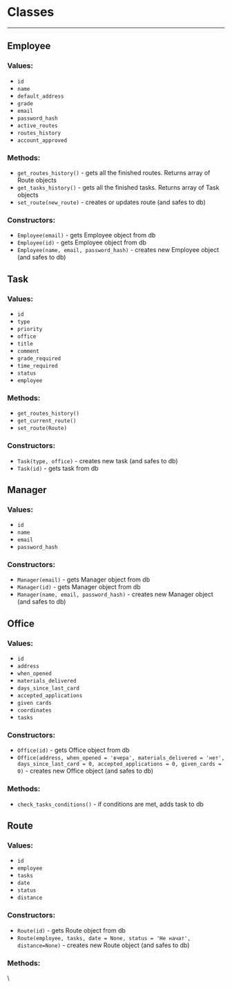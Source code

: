 # Classes

----
## Employee

### Values:
- `id`
- `name`
- `default_address`
- `grade`
- `email`
- `password_hash`
- `active_routes`
- `routes_history`
- `account_approved`

### Methods:
- `get_routes_history()` - gets all the finished routes. Returns array of Route objects
- `get_tasks_history()` - gets all the finished tasks. Returns array of Task objects
- `set_route(new_route)` - creates or updates route (and safes to db)

### Constructors:
- `Employee(email)` - gets Employee object from db
- `Employee(id)` - gets Employee object from db
- `Employee(name, email, password_hash)` - creates new Employee object (and safes to db)

## Task
### Values:
- `id`
- `type`
- `priority`
- `office`
- `title`
- `comment`
- `grade_required`
- `time_required`
- `status`
- `employee`

### Methods:
- `get_routes_history()`
- `get_current_route()`
- `set_route(Route)`

### Constructors:
- `Task(type, office)` - creates new task (and safes to db)
- `Task(id)` - gets task from db


## Manager

### Values:
- `id`
- `name`
- `email`
- `password_hash`

### Constructors:
- `Manager(email)` - gets Manager object from db
- `Manager(id)` - gets Manager object from db
- `Manager(name, email, password_hash)` - creates new Manager object (and safes to db)

## Office

### Values:
- `id`
- `address`
- `when_opened`
- `materials_delivered`
- `days_since_last_card`
- `accepted_applications`
- `given cards`
- `coordinates`
- `tasks`

### Constructors:
- `Office(id)` - gets Office object from db
- `Office(address, when_opened = 'вчера', materials_delivered = 'нет', 
days_since_last_card = 0, accepted_applications = 0, given_cards = 0)` - creates new Office object (and safes to db)

### Methods:
- `check_tasks_conditions()` - if conditions are met, adds task to db

## Route

### Values:
- `id`
- `employee`
- `tasks`
- `date`
- `status`
- `distance`

### Constructors:
- `Route(id)` - gets Route object from db
- `Route(employee, tasks, date = None, status = 'Не начат', distance=None)` - creates new Route object (and safes to db)

### Methods:

\


